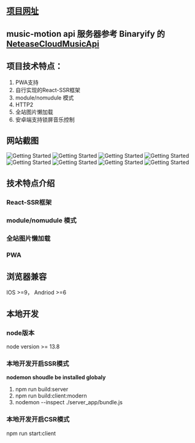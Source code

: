 ## [项目网址](url:https://111.229.9.30/)
## music-motion api 服务器参考 Binaryify 的 [NeteaseCloudMusicApi](url:https://github.com/Binaryify/NeteaseCloudMusicApi)

## 项目技术特点：
1. PWA支持
2. 自行实现的React-SSR框架
3. module/nomudule 模式
4. HTTP2
5. 全站图片懒加载
6. 安卓端支持锁屏音乐控制


## 网站截图
![Getting Started](./src/assets/WechatIMG9.png)
![Getting Started](./src/assets/WechatIMG8.png)
![Getting Started](./src/assets/WechatIMG7.png)
![Getting Started](./src/assets/WechatIMG6.png)
![Getting Started](./src/assets/WechatIMG5.png)
![Getting Started](./src/assets/WechatIMG4.png)
![Getting Started](./src/assets/WechatIMG3.png)
![Getting Started](./src/assets/WechatIMG2.png)


## 技术特点介绍
### React-SSR框架
### module/nomudule 模式
### 全站图片懒加载
### PWA


## 浏览器兼容
IOS >=9，
Andriod >=6


## 本地开发

### node版本
node version >= 13.8

### 本地开发开启SSR模式
**nodemon shoudle be installed globaly**
1. npm run build:server
2. npm run build:client:modern
3. nodemon --inspect ./server_app/bundle.js


### 本地开发开启CSR模式
npm run start:client

